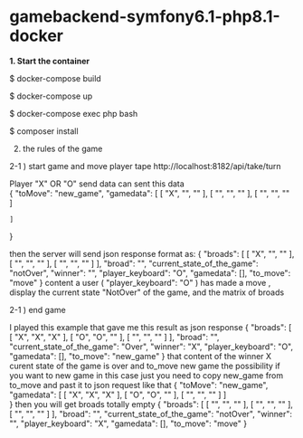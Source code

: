 # gamebackend-symfony6.1-php8.1-docker

**1. Start the container**

$ docker-compose build

$ docker-compose up

$ docker-compose exec php bash

$ composer install

2.  the rules of the game

2-1 ) start game and move player 
tape http://localhost:8182/api/take/turn

Player "X" OR "O" send data can sent this data   
{
"toMove": "new_game",
"gamedata": [
        [
            "X",
            "",
            ""
        ],
        [
            "",
            "",
            ""
        ],
        [
            "",
            "",
            ""
        ]

    ]
}



then the server will send json response format as:
{
"broads": [
        [
            "X",
            "",
            ""
        ],
        [
            "",
            "",
            ""
        ],
        [
            "",
            "",
            ""
        ]
],
    "broad": "",
    "current_state_of_the_game": "notOver",
    "winner": "",
    "player_keyboard": "O",
    "gamedata": [],
    "to_move": "move"
} 
content  a user ( "player_keyboard": "O" )   has made a move , display the current state "NotOver"  of the game, 
and the matrix of broads

2-1 ) end game 

I played this example that gave me this result as json response
{
"broads": [
    [
        "X",
        "X",
        "X"
    ],
    [
        "O",
        "O",
        ""
    ],
    [
        "",
        "",
        ""
    ]
],
"broad": "",
"current_state_of_the_game": "Over",
"winner": "X",
"player_keyboard": "O",
"gamedata": [],
"to_move": "new_game"
}
that content of the  winner X curent state of the game is over and to_move new game the possibility  if you want to new game 
in this case just you need to copy new_game from to_move and past it to json request like that
{
"toMove": "new_game",
"gamedata": [
    [
        "X",
        "X",
        "X"
    ],
    [
        "O",
        "O",
        ""
    ],
    [
        "",
        "",
        ""
    ]
    ]        
}
then you will get broads totally empty 
{
    "broads": [
        [
            "",
            "",
            ""
        ],
        [
            "",
            "",
            ""
        ],
        [
            "",
            "",
            ""
        ]
    ],
    "broad": "",
    "current_state_of_the_game": "notOver",
    "winner": "",
    "player_keyboard": "X",
    "gamedata": [],
    "to_move": "move"
}



